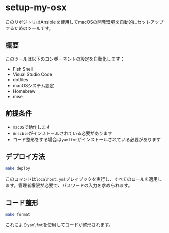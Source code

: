 # setup-my-osx

このリポジトリはAnsibleを使用してmacOSの開発環境を自動的にセットアップするためのツールです。

## 概要

このツールは以下のコンポーネントの設定を自動化します：

- Fish Shell
- Visual Studio Code
- dotfiles
- macOSシステム設定
- Homebrew
- mise

## 前提条件

- `macOS`で動作します
- `Ansible`がインストールされている必要があります
- コード整形をする場合は`yamlfmt`がインストールされている必要があります

## デプロイ方法

```bash
make deploy
```

このコマンドは`localhost.yml`プレイブックを実行し、すべてのロールを適用します。管理者権限が必要で、パスワードの入力を求められます。

## コード整形

```bash
make format
```

これにより`yamlfmt`を使用してコードが整形されます。
